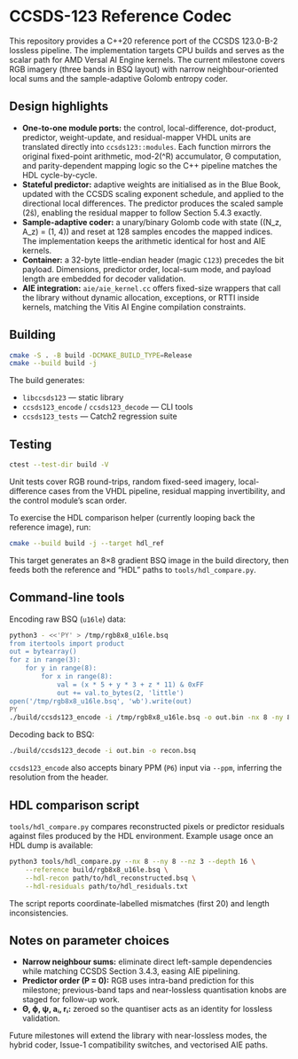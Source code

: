 # CCSDS-123 Reference Codec

This repository provides a C++20 reference port of the CCSDS 123.0-B-2 lossless
pipeline. The implementation targets CPU builds and serves as the scalar path for
AMD Versal AI Engine kernels. The current milestone covers RGB imagery (three bands
in BSQ layout) with narrow neighbour-oriented local sums and the sample-adaptive
Golomb entropy coder.

## Design highlights

- **One-to-one module ports:** the control, local-difference, dot-product,
  predictor, weight-update, and residual-mapper VHDL units are translated directly
  into `ccsds123::modules`. Each function mirrors the original fixed-point
  arithmetic, mod-2\(^R\) accumulator, Θ computation, and parity-dependent mapping
  logic so the C++ pipeline matches the HDL cycle-by-cycle.
- **Stateful predictor:** adaptive weights are initialised as in the Blue Book,
  updated with the CCSDS scaling exponent schedule, and applied to the directional
  local differences. The predictor produces the scaled sample (2ŝ), enabling the
  residual mapper to follow Section 5.4.3 exactly.
- **Sample-adaptive coder:** a unary/binary Golomb code with state
  \((N_z, A_z) = (1, 4)\) and reset at 128 samples encodes the mapped indices.
  The implementation keeps the arithmetic identical for host and AIE kernels.
- **Container:** a 32-byte little-endian header (magic `C123`) precedes the bit
  payload. Dimensions, predictor order, local-sum mode, and payload length are
  embedded for decoder validation.
- **AIE integration:** `aie/aie_kernel.cc` offers fixed-size wrappers that call the
  library without dynamic allocation, exceptions, or RTTI inside kernels, matching
  the Vitis AI Engine compilation constraints.

## Building

```bash
cmake -S . -B build -DCMAKE_BUILD_TYPE=Release
cmake --build build -j
```

The build generates:

- `libccsds123` — static library
- `ccsds123_encode` / `ccsds123_decode` — CLI tools
- `ccsds123_tests` — Catch2 regression suite

## Testing

```bash
ctest --test-dir build -V
```

Unit tests cover RGB round-trips, random fixed-seed imagery, local-difference
cases from the VHDL pipeline, residual mapping invertibility, and the control
module’s scan order.

To exercise the HDL comparison helper (currently looping back the reference
image), run:

```bash
cmake --build build -j --target hdl_ref
```

This target generates an 8×8 gradient BSQ image in the build directory, then feeds
both the reference and “HDL” paths to `tools/hdl_compare.py`.

## Command-line tools

Encoding raw BSQ (`u16le`) data:

```bash
python3 - <<'PY' > /tmp/rgb8x8_u16le.bsq
from itertools import product
out = bytearray()
for z in range(3):
    for y in range(8):
        for x in range(8):
            val = (x * 5 + y * 3 + z * 11) & 0xFF
            out += val.to_bytes(2, 'little')
open('/tmp/rgb8x8_u16le.bsq', 'wb').write(out)
PY
./build/ccsds123_encode -i /tmp/rgb8x8_u16le.bsq -o out.bin -nx 8 -ny 8 -nz 3 -d 8
```

Decoding back to BSQ:

```bash
./build/ccsds123_decode -i out.bin -o recon.bsq
```

`ccsds123_encode` also accepts binary PPM (`P6`) input via `--ppm`, inferring the
resolution from the header.

## HDL comparison script

`tools/hdl_compare.py` compares reconstructed pixels or predictor residuals against
files produced by the HDL environment. Example usage once an HDL dump is available:

```bash
python3 tools/hdl_compare.py --nx 8 --ny 8 --nz 3 --depth 16 \
    --reference build/rgb8x8_u16le.bsq \
    --hdl-recon path/to/hdl_reconstructed.bsq \
    --hdl-residuals path/to/hdl_residuals.txt
```

The script reports coordinate-labelled mismatches (first 20) and length
inconsistencies.

## Notes on parameter choices

- **Narrow neighbour sums:** eliminate direct left-sample dependencies while
  matching CCSDS Section 3.4.3, easing AIE pipelining.
- **Predictor order \(P = 0\):** RGB uses intra-band prediction for this milestone;
  previous-band taps and near-lossless quantisation knobs are staged for follow-up
  work.
- **Θ, ϕ, ψ, aᵢ, rᵢ:** zeroed so the quantiser acts as an identity for lossless
  validation.

Future milestones will extend the library with near-lossless modes, the hybrid
coder, Issue-1 compatibility switches, and vectorised AIE paths.
